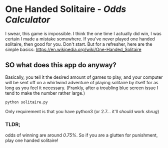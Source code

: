 # One Handed Solitaire - _Odds Calculator_

I swear, this game is impossible. I think the one time I actually did win, I was certain I made a mistake somewhere. If you've never played one handed solitaire, then good for you. Don't start. But for a refresher, here are the simple basics: https://en.wikipedia.org/wiki/One-Handed_Solitaire

## SO what does this app do anyway? 
Basically, you tell it the desired amount of games to play, and your computer will be sent off on a whirlwind adventure of playing solitaire by itself for as long as you feel it necessary. (Frankly, after a troubling blue screen issue I tend to make the number rather large.)

```python solitaire.py```

Only requirement is that you have python3 (or 2.7... it'll _should_ work *shrug*)
### TLDR; 

odds of winning are around *0.75%*. So if you are a glutten for punishment, play one handed solitaire!
